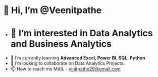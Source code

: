   # 👋 Hi, I’m @Veenitpathe
- # 👀 I’m interested in Data Analytics and Business Analytics
- 🌱 I’m currently learning **Advanced Excel, Power BI, SQL, Python**
- 💞️ I’m looking to collaborate on Data Analytics Projects.
- 📫 How to reach me MAIL - vinitpathe29@gmail.com

<!---
Veenitpathe/Veenitpathe is a ✨ special ✨ repository because its `README.md` (this file) appears on your GitHub profile.
You can click the Preview link to take a look at your changes.
--->
